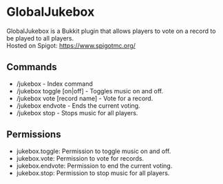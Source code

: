 # GlobalJukebox
GlobalJukebox is a Bukkit plugin that allows players to vote on a record to be played to all players.
<br />
Hosted on Spigot: https://www.spigotmc.org/

Commands
--------
* /jukebox - Index command
* /jukebox toggle [on|off] - Toggles music on and off.
* /jukebox vote [record name] - Vote for a record.
* /jukebox endvote - Ends the current voting.
* /jukebox stop - Stops music for all players.

Permissions
-----------
* jukebox.toggle:  Permission to toggle music on and off.
* jukebox.vote:  Permission to vote for records.
* jukebox.endvote:  Permission to end the current voting.
* jukebox.stop:  Permission to stop music for all players.